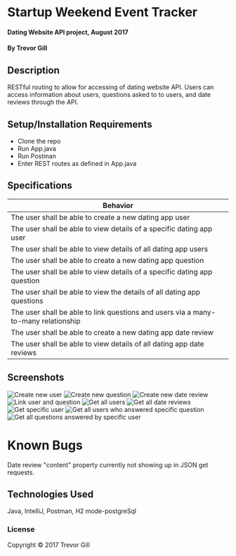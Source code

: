 # Startup Weekend Event Tracker

#### Dating Website API project, August 2017

#### By Trevor Gill

## Description

RESTful routing to allow for accessing of dating website API. Users can access information about users, questions asked to to users, and date reviews through the API.

## Setup/Installation Requirements

* Clone the repo
* Run App.java
* Run Postman
* Enter REST routes as defined in App.java

## Specifications

| Behavior      |
| ------------- |
| The user shall be able to create a new dating app user |
| The user shall be able to view details of a specific dating app user |
| The user shall be able to view details of all dating app users |
| The user shall be able to create a new dating app question |
| The user shall be able to view details of a specific dating app question |
| The user shall be able to view the details of all dating app questions |
| The user shall be able to link questions and users via a many-to-many relationship |
| The user shall be able to create a new dating app date review |
| The user shall be able to view details of all dating app date reviews |

## Screenshots
![Create new user](/src/main/java/resources/images/new-user.JPG?raw=true "Create new user")
![Create new question](/src/main/java/resources/images/new-question.JPG?raw=true "Create new question")
![Create new date review](/src/main/java/resources/images/new-date-review.JPG?raw=true "Create new date review")
![Link user and question](/src/main/java/resources/images/link-user-and-question.JPG,?raw=true "Link user and question")
![Get all users](/src/main/java/resources/images/get-all-users.JPG?raw=true "Get all users")
![Get all date reviews](/src/main/java/resources/images/get-all-date-reviews.JPG?raw=true "Get all date reviews")
![Get specific user](/src/main/java/resources/images/get-specific-user.JPG?raw=true "Get specific user")
![Get all users who answered specific question](/src/main/java/resources/images/get-all-users-who-answered-question.JPG?raw=true "Get all users who answered specific question")
![Get all questions answered by specific user](/src/main/java/resources/images/get-all-questions-answered-by-user.JPG?raw=true "Get all questions answered by specific user")

# Known Bugs

Date review "content" property currently not showing up in JSON get requests.

## Technologies Used

Java, IntelliJ, Postman, H2 mode-postgreSql

### License

Copyright &copy; 2017 Trevor Gill
